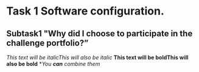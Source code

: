 # Task 1 Software configuration.
## Subtask1 "Why did I choose to participate in the challenge portfolio?”

*This text will be italic*_This will also be italic_
**This text will be bold**__This will also be bold__
**You **can** combine them*
